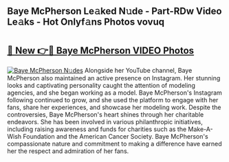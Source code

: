 ## Baye McPherson Le𝚊ked N𝚞de - Part-RDw Video Le𝚊ks - Hot Onlyf𝚊ns Photos vovuq

# <h2><a href="http://ab99986.deff.icu/?id=Baye+McPherson">🔗 New 👉🔴 Baye McPherson VIDEO Photos</a></h2>

[![Baye McPherson N𝚞des](https://i.imgur.com/rIISA9y.gif)](http://ab99986.deff.icu/?id=Baye+McPherson)
Alongside her YouTube channel, Baye McPherson also maintained an active presence on Instagram. Her stunning looks and captivating personality caught the attention of modeling agencies, and she began working as a model. Baye McPherson's Instagram following continued to grow, and she used the platform to engage with her fans, share her experiences, and showcase her modeling work. Despite the controversies, Baye McPherson's heart shines through her charitable endeavors. She has been involved in various philanthropic initiatives, including raising awareness and funds for charities such as the Make-A-Wish Foundation and the American Cancer Society. Baye McPherson's compassionate nature and commitment to making a difference have earned her the respect and admiration of her fans.

